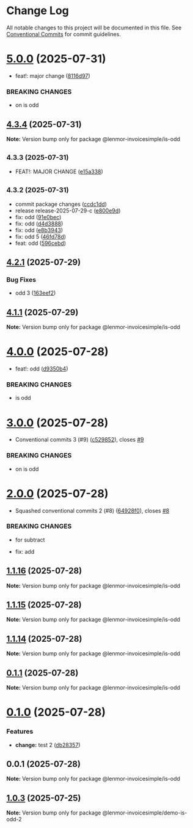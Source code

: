 # Change Log

All notable changes to this project will be documented in this file.
See [Conventional Commits](https://conventionalcommits.org) for commit guidelines.

# [5.0.0](https://github.com/lenmor-invoicesimple/monorepo-test-4/compare/@lenmor-invoicesimple/is-odd@4.3.4...@lenmor-invoicesimple/is-odd@5.0.0) (2025-07-31)

- feat!: major change ([8116d97](https://github.com/lenmor-invoicesimple/monorepo-test-4/commit/8116d9745c88883d013e4a18a121224bb97b9fc7))

### BREAKING CHANGES

- on is odd

## [4.3.4](https://github.com/lenmor-invoicesimple/monorepo-test-4/compare/@lenmor-invoicesimple/is-odd@4.3.3...@lenmor-invoicesimple/is-odd@4.3.4) (2025-07-31)

**Note:** Version bump only for package @lenmor-invoicesimple/is-odd

## <small>4.3.3 (2025-07-31)</small>

- FEAT!: MAJOR CHANGE ([e15a338](https://github.com/lenmor-invoicesimple/monorepo-test-4/commit/e15a338))

## <small>4.3.2 (2025-07-31)</small>

- commit package changes ([ccdc1dd](https://github.com/lenmor-invoicesimple/monorepo-test-4/commit/ccdc1dd))
- release release-2025-07-29-c ([e800e9d](https://github.com/lenmor-invoicesimple/monorepo-test-4/commit/e800e9d))
- fix: odd ([91e0bec](https://github.com/lenmor-invoicesimple/monorepo-test-4/commit/91e0bec))
- fix: odd ([d4d3888](https://github.com/lenmor-invoicesimple/monorepo-test-4/commit/d4d3888))
- fix: odd ([e8b3943](https://github.com/lenmor-invoicesimple/monorepo-test-4/commit/e8b3943))
- fix: odd 5 ([46fd78d](https://github.com/lenmor-invoicesimple/monorepo-test-4/commit/46fd78d))
- feat: odd ([596cebd](https://github.com/lenmor-invoicesimple/monorepo-test-4/commit/596cebd))

## [4.2.1](https://github.com/lenmor-invoicesimple/monorepo-test-4/compare/@lenmor-invoicesimple/is-odd@4.1.1...@lenmor-invoicesimple/is-odd@4.2.1) (2025-07-29)

### Bug Fixes

- odd 3 ([163eef2](https://github.com/lenmor-invoicesimple/monorepo-test-4/commit/163eef2dfe76fe1ca65689f1ae385e78519f3e9f))

## [4.1.1](https://github.com/lenmor-invoicesimple/monorepo-test-4/compare/@lenmor-invoicesimple/is-odd@4.1.0...@lenmor-invoicesimple/is-odd@4.1.1) (2025-07-29)

**Note:** Version bump only for package @lenmor-invoicesimple/is-odd

# [4.0.0](https://github.com/lenmor-invoicesimple/monorepo-test-4/compare/@lenmor-invoicesimple/is-odd@3.0.0...@lenmor-invoicesimple/is-odd@4.0.0) (2025-07-28)

- feat!: odd ([d9350b4](https://github.com/lenmor-invoicesimple/monorepo-test-4/commit/d9350b4a2ffb271421115de058f599b17a602074))

### BREAKING CHANGES

- is odd

# [3.0.0](https://github.com/lenmor-invoicesimple/monorepo-test-4/compare/@lenmor-invoicesimple/is-odd@2.0.0...@lenmor-invoicesimple/is-odd@3.0.0) (2025-07-28)

- Conventional commits 3 (#9) ([c529852](https://github.com/lenmor-invoicesimple/monorepo-test-4/commit/c529852c5638f16c199b551358c10b0d8c8303d3)), closes [#9](https://github.com/lenmor-invoicesimple/monorepo-test-4/issues/9)

### BREAKING CHANGES

- on is odd

# [2.0.0](https://github.com/lenmor-invoicesimple/monorepo-test-4/compare/@lenmor-invoicesimple/is-odd@1.1.16...@lenmor-invoicesimple/is-odd@2.0.0) (2025-07-28)

- Squashed conventional commits 2 (#8) ([64928f0](https://github.com/lenmor-invoicesimple/monorepo-test-4/commit/64928f07ccc138b8c7323a2c8d6fbefd24ebe4de)), closes [#8](https://github.com/lenmor-invoicesimple/monorepo-test-4/issues/8)

### BREAKING CHANGES

- for subtract

- fix: add

## [1.1.16](https://github.com/lenmor-invoicesimple/monorepo-test-4/compare/@lenmor-invoicesimple/is-odd@1.1.15...@lenmor-invoicesimple/is-odd@1.1.16) (2025-07-28)

**Note:** Version bump only for package @lenmor-invoicesimple/is-odd

## [1.1.15](https://github.com/lenmor-invoicesimple/monorepo-test-4/compare/@lenmor-invoicesimple/is-odd@1.1.14...@lenmor-invoicesimple/is-odd@1.1.15) (2025-07-28)

**Note:** Version bump only for package @lenmor-invoicesimple/is-odd

## [1.1.14](https://github.com/lenmor-invoicesimple/monorepo-test-4/compare/@lenmor-invoicesimple/is-odd@0.1.1...@lenmor-invoicesimple/is-odd@1.1.14) (2025-07-28)

**Note:** Version bump only for package @lenmor-invoicesimple/is-odd

## [0.1.1](https://github.com/lenmor-invoicesimple/monorepo-test-4/compare/@lenmor-invoicesimple/is-odd@0.1.0...@lenmor-invoicesimple/is-odd@0.1.1) (2025-07-28)

**Note:** Version bump only for package @lenmor-invoicesimple/is-odd

# [0.1.0](https://github.com/lenmor-invoicesimple/monorepo-test-4/compare/@lenmor-invoicesimple/is-odd@0.0.1...@lenmor-invoicesimple/is-odd@0.1.0) (2025-07-28)

### Features

- **change:** test 2 ([db28357](https://github.com/lenmor-invoicesimple/monorepo-test-4/commit/db28357d4000975108490528f37289352fdeeeb4))

## 0.0.1 (2025-07-28)

**Note:** Version bump only for package @lenmor-invoicesimple/is-odd

## [1.0.3](https://github.com/lenmor-invoicesimple/monorepo-test-2/compare/@lenmor-invoicesimple/demo-is-odd-2@1.0.2...@lenmor-invoicesimple/demo-is-odd-2@1.0.3) (2025-07-25)

**Note:** Version bump only for package @lenmor-invoicesimple/demo-is-odd-2
